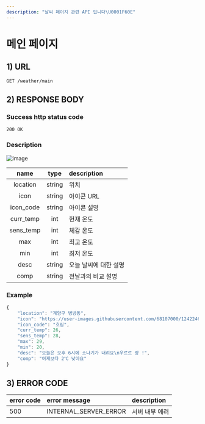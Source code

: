 ```yaml
---
description: "날씨 페이지 관련 API 입니다\U0001F60E"
---
```


# 메인 페이지

## 1\) URL

```text
GET /weather/main
```

## 2\) RESPONSE BODY

### Success http status code

`200 OK`

### Description

![image](https://user-images.githubusercontent.com/68107000/124440780-f427cc00-ddb5-11eb-859f-a3d9d53492eb.png)

| name | type | description |
| :---: | :---: | :--- |
| location | string | 위치 |
| icon | string | 아이콘 URL |
| icon\_code | string | 아이콘 설명 |
| curr\_temp | int | 현재 온도 |
| sens\_temp | int | 체감 온도 |
| max | int | 최고 온도 |
| min | int | 최저 온도 |
| desc | string | 오늘 날씨에 대한 설명 |
| comp | string | 전날과의 비교 설명 |

### Example

```javascript
{
    "location": "계양구 병방동",
    "icon": "https://user-images.githubusercontent.com/68107000/124224687-19f86b00-db41-11eb-9090-d2b32f38fa67.png",
    "icon_code": "흐림",
    "curr_temp": 26,
    "sens_temp": 28,
    "max": 29,
    "min": 20,
    "desc": "오늘은 오후 6시에 소나기가 내려요\n우르르 쾅 !",
    "comp": "어제보다 2℃ 낮아요"
}
```

## 3\) ERROR CODE

| error code | error message | description |
| :--- | :--- | :--- |
| 500 | INTERNAL\_SERVER\_ERROR | 서버 내부 에러 |

